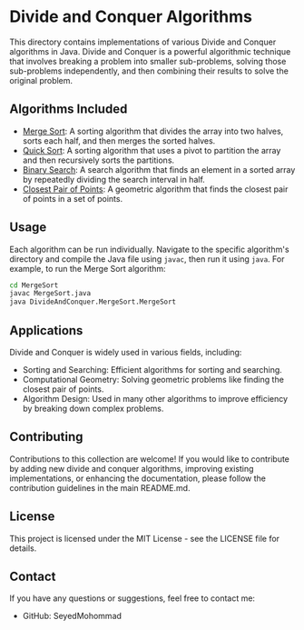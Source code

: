 # Divide and Conquer Algorithms

This directory contains implementations of various Divide and Conquer algorithms in Java. Divide and Conquer is a powerful algorithmic technique that involves breaking a problem into smaller sub-problems, solving those sub-problems independently, and then combining their results to solve the original problem.

## Algorithms Included

- [Merge Sort](./MergeSort/README.md): A sorting algorithm that divides the array into two halves, sorts each half, and then merges the sorted halves.
- [Quick Sort](./QuickSort/README.md): A sorting algorithm that uses a pivot to partition the array and then recursively sorts the partitions.
- [Binary Search](./BinarySearch/README.md): A search algorithm that finds an element in a sorted array by repeatedly dividing the search interval in half.
- [Closest Pair of Points](./ClosestPairOfPoints/README.md): A geometric algorithm that finds the closest pair of points in a set of points.

## Usage

Each algorithm can be run individually. Navigate to the specific algorithm's directory and compile the Java file using `javac`, then run it using `java`. For example, to run the Merge Sort algorithm:

```bash
cd MergeSort
javac MergeSort.java
java DivideAndConquer.MergeSort.MergeSort
```
## Applications

Divide and Conquer is widely used in various fields, including:

- Sorting and Searching: Efficient algorithms for sorting and searching.
- Computational Geometry: Solving geometric problems like finding the closest pair of points.
- Algorithm Design: Used in many other algorithms to improve efficiency by breaking down complex problems.

## Contributing

Contributions to this collection are welcome! If you would like to contribute by adding new divide and conquer algorithms, improving existing implementations, or enhancing the documentation, please follow the contribution guidelines in the main README.md.
## License

This project is licensed under the MIT License - see the LICENSE file for details.
## Contact

If you have any questions or suggestions, feel free to contact me:

- GitHub: SeyedMohommad
